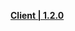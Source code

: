 **[Client | 1.2.0](https://autopatchcn.yuanshen.com/client_app/pc_mihoyo/20201223_267c0ad2673e87a2/YuanShen_1.2.0.zip)**
